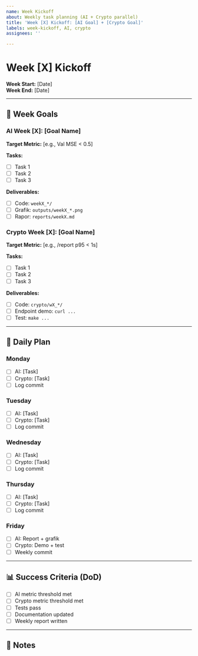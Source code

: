 ```yaml
---
name: Week Kickoff
about: Weekly task planning (AI + Crypto parallel)
title: 'Week [X] Kickoff: [AI Goal] + [Crypto Goal]'
labels: week-kickoff, AI, crypto
assignees: ''

---
```


# Week [X] Kickoff

**Week Start:** [Date]  
**Week End:** [Date]

---

## 🎯 Week Goals

### AI Week [X]: [Goal Name]

**Target Metric:** [e.g., Val MSE < 0.5]

**Tasks:**
- [ ] Task 1
- [ ] Task 2
- [ ] Task 3

**Deliverables:**
- [ ] Code: `weekX_*/`
- [ ] Grafik: `outputs/weekX_*.png`
- [ ] Rapor: `reports/weekX.md`

### Crypto Week [X]: [Goal Name]

**Target Metric:** [e.g., /report p95 < 1s]

**Tasks:**
- [ ] Task 1
- [ ] Task 2
- [ ] Task 3

**Deliverables:**
- [ ] Code: `crypto/wX_*/`
- [ ] Endpoint demo: `curl ...`
- [ ] Test: `make ...`

---

## 📅 Daily Plan

### Monday
- [ ] AI: [Task]
- [ ] Crypto: [Task]
- [ ] Log commit

### Tuesday
- [ ] AI: [Task]
- [ ] Crypto: [Task]
- [ ] Log commit

### Wednesday
- [ ] AI: [Task]
- [ ] Crypto: [Task]
- [ ] Log commit

### Thursday
- [ ] AI: [Task]
- [ ] Crypto: [Task]
- [ ] Log commit

### Friday
- [ ] AI: Report + grafik
- [ ] Crypto: Demo + test
- [ ] Weekly commit

---

## 📊 Success Criteria (DoD)

- [ ] AI metric threshold met
- [ ] Crypto metric threshold met
- [ ] Tests pass
- [ ] Documentation updated
- [ ] Weekly report written

---

## 📝 Notes

<!-- Hafta boyunca notlar, blokerlar, öğrendiklerim -->
